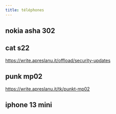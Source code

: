 ```yaml
---
title: téléphones
---
```


## nokia asha 302

## cat s22

https://write.apreslanu.it/offload/security-updates

## punk mp02

https://write.apreslanu.it/tk/punkt-mp02

## iphone 13 mini